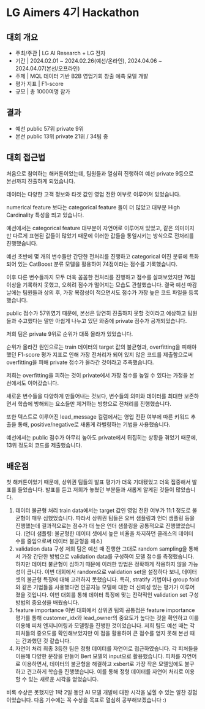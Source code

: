 # LG Aimers 4기 Hackathon

## 대회 개요
* 주최/주관 | LG AI Research + LG 전자
* 기간 | 2024.02.01 ~ 2024.02.26(예선/온라인), 2024.04.06 ~ 2024.04.07(본선/오프라인)
* 주제 | MQL 데이터 기반 B2B 영업기회 창출 예측 모델 개발
* 평가 지표 | F1-score
* 규모 | 총 1000여명 참가

## 결과
* 예선 public 57위 private 9위
* 본선 public 13위 private 21위 / 34팀 중

## 대회 접근법
처음으로 참여하는 해커톤이었는데, 팀원들과 열심히 진행하여 예선 private 9등으로 본선까지 진출하게 되었습니다.

데이터는 다양한 고객 정보와 타겟 값인 영업 전환 여부로 이루어져 있었습니다. 

numerical feature 보다는 categorical feature 들이 더 많았고 대부분 High Cardinality 특성을 띄고 있습니다.


예선에서는 categorical feature 대부분이 자연어로 이루어져 있었고, 같은 의미이지만 다르게 표현된 값들이 많았기 때문에 이러한 값들을 통일시키는 방식으로 전처리를 진행했습니다.

예선 초반에 몇 개의 변수들만 간단한 전처리를 진행하고 categorical 이진 분류에 특화되어 있는 CatBoost 분류 모델을 활용하여 74점이라는 점수를 기록했습니다.

이후 다른 변수들까지 모두 더욱 꼼꼼한 전처리를 진행하고 점수를 살펴보았지만 76점 이상을 기록하지 못했고, 오히려 점수가 떨어지는 모습도 관찰했습니다.
결국 예선 마감날에는 팀원들과 상의 후, 가장 복잡성이 적으면서도 점수가 가장 높은 코드 파일을 등록했습니다.


public 점수가 57위였기 때문에, 본선은 당연히 진출하지 못할 것이라고 예상하고 팀원들과 수고했다는 말만 아쉽게 나누고 있던 와중에 private 점수가 공개되었습니다.

저희 팀은 private 9위로 순위가 대폭 올라가 있었습니다.

순위가 올라간 원인으로는 train 데이터의 target 값의 불균형과, overfitting을 피해야 했던 F1-score 평가 지표로 인해 가장 전처리가 되어 있지 않은 코드를 제출함으로써 overfitting을 피해 private 점수가 올라간 것이라고 추측했습니다.


저희는 overfitting을 피하는 것이 private에서 가장 점수를 높일 수 있다는 가정을 본선에서도 이어갔습니다.

새로운 변수들을 다양하게 만들어내는 것보다, 변수들의 의미와 데이터를 최대한 보존하면서 학습에 방해되는 요소들만 제거하는 방향으로 전처리를 진행했습니다.

또한 텍스트로 이루어진 lead_message 컬럼에서는 영업 전환 여부에 따른 키워드 추출을 통해, positive/negative로 새롭게 라벨링하는 기법을 사용했습니다.

예선에서는 public 점수가 아무리 높아도 private에서 뒤집히는 상황을 겪었기 때문에, 13위 정도의 코드를 제출했습니다.


## 배운점
첫 해커톤이었기 때문에, 상위권 팀들의 발표 평가가 더욱 기대됐었고 더욱 집중해서 발표를 들었습니다.
발표를 듣고 저희가 놓쳤던 부분들과 새롭게 알게된 것들이 많았습니다.

1. 데이터 불균형 처리
   train data에서는 target 값인 영업 전환 여부가 11:1 정도로 불균형이 매우 심했었습니다. 따라서 상위권 팀들은 오버 샘플링과 언더 샘플링 등을 진행했는데 결과적으로는 점수가 더 높은 언더 샘플링을 공통적으로 진행했었습니다. (언더 샘플링: 불균형한 데이터 셋에서 높은 비율을 차지하던 클래스의 데이터 수를 줄임으로써 데이터 불균형을 해소)
2. validation data 구성
   저희 팀은 예선 때 진행한 그대로 random sampling을 통해서 가장 간단한 방법으로 validation data를 구성하여 모델 점수를 측정했습니다. 하지만 데이터 불균형이 심하기 때문에 이러한 방법은 정확하게 작용하지 않을 가능성이 큽니다. 이번 대회에서 random으로 validation set을 설정하다 보니, 데이터셋의 불균형 특징에 대해 고려하지 못했습니다. 특히, stratify 기법이나 group fold와 같은 기법들을 사용했다면 인공지능 모델에 대한 더 신뢰성 있는 평가가 이루어졌을 것입니다. 이번 대회를 통해 데이터 특징에 맞는 전략적인 validation set 구성 방법의 중요성을 배웠습니다.
3. feature importance
   이번 대회에서 상위권 팀의 공통점은 feature importance 평가를 통해 customer_idx와 lead_owner의 중요도가 높다는 것을 확인하고 이를 이용해 피처 엔지니어링과 모델링을 진행한 것이었습니다. 저희 팀도 예선 때는 각 피처들의 중요도를 확인해보았지만 이 점을 활용하여 큰 점수를 얻지 못해 본선 때는 간과했던 것 같습니다.
4. 자연어 처리
   최종 3등한 팀은 정형 데이터를 자연어로 접근하였습니다. 각 피처들을 이용해 다양한 문장을 만들어 Bert 모델의 input으로 활용했습니다. 피처를 자연어로 이용하면서, 데이터의 불균형을 해결하고 xsbert로 가장 작은 모델임에도 불구하고 견고하게 학습을 진행했습니다. 이를 통해 정형 데이터를 자연어 처리로 이용할 수 있는 새로운 시각을 얻었습니다.

비록 수상은 못했지만 1박 2일 동안 AI 모델 개발에 대한 시각을 넓힐 수 있는 알찬 경험이었습니다.
다음 기수에는 꼭 수상을 목표로 열심히 공부해보겠습니다 :)




